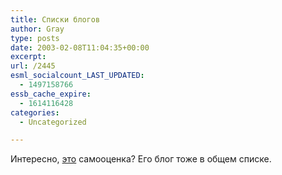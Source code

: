 ```yaml
---
title: Списки блогов
author: Gray
type: posts
date: 2003-02-08T11:04:35+00:00
excerpt:
url: /2445
esml_socialcount_LAST_UPDATED:
  - 1497158766
essb_cache_expire:
  - 1614116428
categories:
  - Uncategorized

---
```








Интересно, <a href="http://www.xupypr.ru/?issue=xm030131.998" target="_blank">это</a> самооценка? Его блог тоже в общем списке.